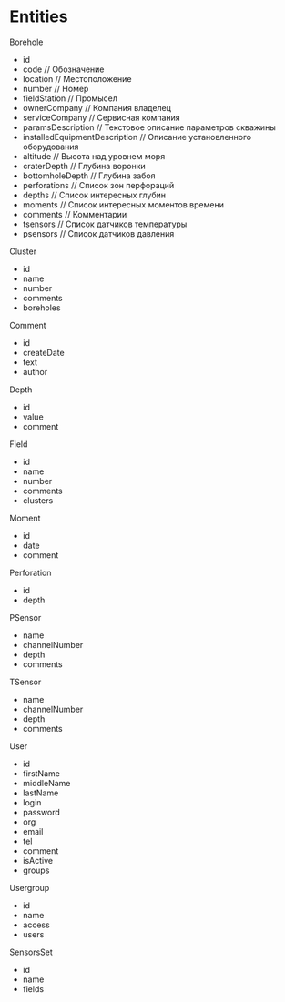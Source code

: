 # Entities

Borehole
- id
- code               // Обозначение
- location           // Местоположение
- number             // Номер
- fieldStation       // Промысел 
- ownerCompany       // Компания владелец
- serviceCompany     // Сервисная компания
- paramsDescription  // Текстовое описание параметров скважины
- installedEquipmentDescription // Описание установленного оборудования
- altitude           // Высота над уровнем моря
- craterDepth        // Глубина воронки
- bottomholeDepth    // Глубина забоя
- perforations       // Список зон перфораций 
- depths             // Список интересных глубин
- moments            // Список интересных моментов времени
- сomments           // Комментарии
- tsensors           // Список датчиков температуры
- psensors           // Список датчиков давления

Cluster
- id
- name
- number
- comments
- boreholes

Comment
- id
- createDate
- text
- author

Depth
- id
- value
- comment

Field
- id
- name
- number
- comments
- clusters

Moment
- id
- date
- comment

Perforation
- id
- depth

PSensor
- name
- channelNumber
- depth
- comments

TSensor
- name
- channelNumber
- depth
- comments

User
- id
- firstName
- middleName
- lastName
- login
- password
- org
- email
- tel
- comment
- isActive
- groups

Usergroup
- id
- name
- access
- users

SensorsSet
- id
- name
- fields
